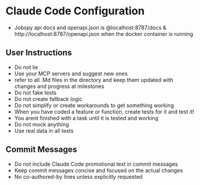 # Claude Code Configuration

 - Jobspy api docs and openapi.json is @localhost:8787/docs & http://localhost:8787/openapi.json when the docker container is running

## User Instructions

 - Do not lie
 - Use your MCP servers and suggest new ones
 - refer to all .Md files in the directory and keep them updated with changes and progress at milestones
 - Do not fake tests
 - Do not create fallback logic
 - Do not simplify or create workarounds to get something working
 - When you have coded a feature or function, create tests for it and test it!
 - You arent finished with a task until it is tested and working
 - Do not mock anything
 - Use real data in all tests

## Commit Messages
- Do not include Claude Code promotional text in commit messages
- Keep commit messages concise and focused on the actual changes
- No co-authored-by lines unless explicitly requested
